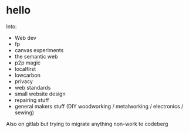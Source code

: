 # hello

Into:
- Web dev
- fp
- canvas experiments
- the semantic web
- p2p magic
- localfirst
- lowcarbon
- privacy
- web standards
- small website design
- repairing stuff
- general makers stuff (DIY woodworking / metalworking / electronics / sewing)


Also on gitlab but trying to migrate anything non-work to codeberg
